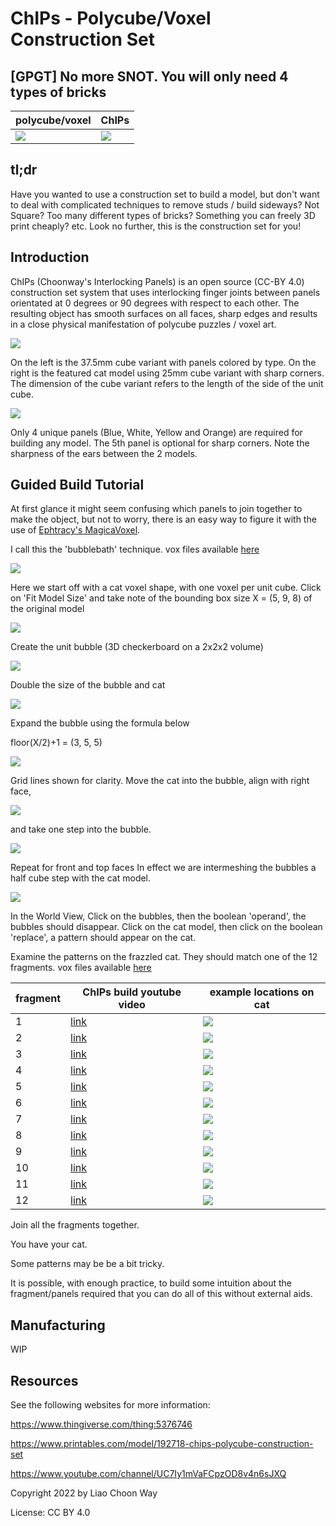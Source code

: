 # ChIPs - Polycube/Voxel Construction Set

## [GPGT] No more SNOT. You will only need 4 types of bricks

| polycube/voxel | ChIPs |
| --- | --- |
| ![](img/magicavoxel_cat.png) | ![](img/ChIPs_cat.png) |

## tl;dr
Have you wanted to use a construction set to build a model, but don't want to deal with complicated techniques to remove studs / build sideways? Not Square? Too many different types of bricks? Something you can freely 3D print cheaply? etc. Look no further, this is the construction set for you!

## Introduction
ChIPs (Choonway's Interlocking Panels) is an open source (CC-BY 4.0) construction set system that uses interlocking finger joints between panels orientated at 0 degrees or 90 degrees with respect to each other. The resulting object has smooth surfaces on all faces, sharp edges and results in a close physical manifestation of polycube puzzles / voxel art.

![](img/ChIPs-37.5mm-vs-25mm-3DPrinted.png)

On the left is the 37.5mm cube variant with panels colored by type. On the right is the featured cat model using 25mm cube variant with sharp corners. The dimension of the cube variant refers to the length of the side of the unit cube.

![](img/ChIPs-3Dprinted.png)

Only 4 unique panels (Blue, White, Yellow and Orange) are required for building any model. The 5th panel is optional for sharp corners. Note the sharpness of the ears between the 2 models.

## Guided Build Tutorial

At first glance it might seem confusing which panels to join together to make the object, but not to worry, there is an easy way to figure it with the use of [Ephtracy's MagicaVoxel](https://ephtracy.github.io/).

I call this the 'bubblebath' technique. vox files available [here](vox/cat_tut.vox)

![](img/tut-1.png)

Here we start off with a cat voxel shape, with one voxel per unit cube.
Click on 'Fit Model Size' and take note of the bounding box size X = (5, 9, 8) of the original model

![](img/tut-2.png)

Create the unit bubble (3D checkerboard on a 2x2x2 volume)

![](img/tut-3.png)

Double the size of the bubble and cat

![](img/tut-4.png)

Expand the bubble using the formula below

floor(X/2)+1 = (3, 5, 5)

![](img/tut-5.png)

Grid lines shown for clarity.
Move the cat into the bubble, align with right face,

![](img/tut-6.png)

and take one step into the bubble.

![](img/tut-7.png)

Repeat for front and top faces
In effect we are intermeshing the bubbles a half cube step with the cat model.

![](img/tut-8.png)

In the World View,
Click on the bubbles, then the boolean 'operand', the bubbles should disappear.
Click on the cat model, then click on the boolean 'replace', a pattern should appear on the cat.

Examine the patterns on the frazzled cat. They should match one of the 12 fragments. vox files available [here](vox/cat_frag.vox)

| fragment | ChIPs build youtube video | example locations on cat |
| --- | --- | --- |
| 1 | [link](https://www.youtube.com/watch?v=te_LA7-NAmI&t=4s) | ![](img/cat-frag-1.png) |
| 2 | [link](https://www.youtube.com/watch?v=te_LA7-NAmI&t=22s) | ![](img/cat-frag-2.png) |
| 3 | [link](https://www.youtube.com/watch?v=te_LA7-NAmI&t=44s) | ![](img/cat-frag-3.png) |
| 4 | [link](https://www.youtube.com/watch?v=te_LA7-NAmI&t=74s) | ![](img/cat-frag-4.png) |
| 5 | [link](https://www.youtube.com/watch?v=te_LA7-NAmI&t=114s) | ![](img/cat-frag-5.png) |
| 6 | [link](https://www.youtube.com/watch?v=te_LA7-NAmI&t=145s) | ![](img/cat-frag-6.png) |
| 7 | [link](https://www.youtube.com/watch?v=te_LA7-NAmI&t=176s) | ![](img/cat-frag-7.png) |
| 8 | [link](https://www.youtube.com/watch?v=te_LA7-NAmI&t=211s) | ![](img/cat-frag-8.png) |
| 9 | [link](https://www.youtube.com/watch?v=te_LA7-NAmI&t=269s) | ![](img/cat-frag-9.png) |
| 10 | [link](https://www.youtube.com/watch?v=te_LA7-NAmI&t=314s) | ![](img/cat-frag-10.png) |
| 11 | [link](https://www.youtube.com/watch?v=te_LA7-NAmI&t=360s) | ![](img/cat-frag-11.png) |
| 12 | [link](https://www.youtube.com/watch?v=te_LA7-NAmI&t=413s) | ![](img/cat-frag-12.png) |

Join all the fragments together.

You have your cat.

Some patterns may be be a bit tricky.

It is possible, with enough practice, to build some intuition about the fragment/panels required that you can do all of this without external aids.

## Manufacturing

WIP

## Resources

See the following websites for more information:

https://www.thingiverse.com/thing:5376746

https://www.printables.com/model/192718-chips-polycube-construction-set

https://www.youtube.com/channel/UC7Iy1mVaFCpzOD8v4n6sJXQ

Copyright 2022 by Liao Choon Way

License: CC BY 4.0
